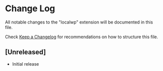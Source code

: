# Change Log

All notable changes to the "localwp" extension will be documented in this file.

Check [Keep a Changelog](http://keepachangelog.com/) for recommendations on how to structure this file.

## [Unreleased]

- Initial release